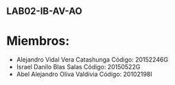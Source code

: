 ## LAB02-IB-AV-AO ##

# Miembros: #

- Alejandro Vidal Vera Catashunga
Código: 20152246G
- Israel Danilo Blas Salas
Código: 20150522G
- Abel Alejandro Oliva Valdivia
Código: 20102198I

